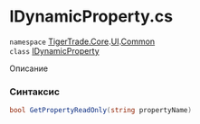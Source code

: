 
# IDynamicProperty.cs
`namespace` [TigerTrade.Core](../../../TigerTrade.Core.md).[UI](../../../TigerTrade.Core/UI.md).[Common](../../../TigerTrade.Core/UI/Common.md)  
    `class` [IDynamicProperty](../../IDynamicProperty.cs.md)

Описание

### Синтаксис
```csharp
bool GetPropertyReadOnly(string propertyName)
```


                    
                    